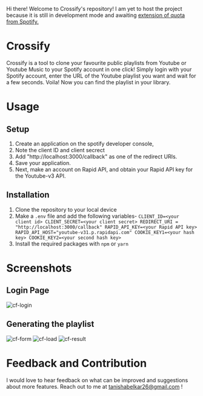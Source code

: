 Hi there! Welcome to Crossify's repository! I am yet to host the project because it is still in development mode and awaiting [extension of quota from Spotify.](https://developer.spotify.com/blog/2021-05-27-improving-the-developer-and-user-experience-for-third-party-apps)

# Crossify
Crossify is a tool to clone your favourite public playlists from Youtube or Youtube Music to your Spotify account in one click! Simply login with your Spotify account, enter the URL of the Youtube playlist you want and wait for a few seconds. Voila! Now you can find the playlist in your library.

# Usage

## Setup
1. Create an application on the spotify developer console,
2. Note the client ID and client secrect
3. Add "http://localhost:3000/callback" as one of the redirect URIs.
4. Save your application.
5. Next, make an account on Rapid API, and obtain your Rapid API key for the Youtube-v3 API.

## Installation
1. Clone the repository to your local device
2. Make a `.env` file and add the following variables-
`CLIENT_ID=<your client id>
CLIENT_SECRET=<your client secret>
REDIRECT_URI = "http://localhost:3000/callback"
RAPID_API_KEY=<your Rapid API key>
RAPID_API_HOST="youtube-v31.p.rapidapi.com"
COOKIE_KEY1=<your hash key>
COOKIE_KEY2=<your second hash key>`
3. Install the required packages with `npm` or `yarn`

# Screenshots
## Login Page
![cf-login](https://github.com/tanishabelkar/crossify/assets/68585820/c4af703e-9787-4941-8f0c-6e063f148d7f)

## Generating the playlist
![cf-form](https://github.com/tanishabelkar/crossify/assets/68585820/5a282212-280d-4065-9644-c147858da20a)
![cf-load](https://github.com/tanishabelkar/crossify/assets/68585820/6968ea94-087c-4a01-884a-90ec86044865)
![cf-result](https://github.com/tanishabelkar/crossify/assets/68585820/aae911cb-221d-44df-9400-b3317afb3b7d)


# Feedback and Contribution
I would love to hear feedback on what can be improved and suggestions about more features. Reach out to me at tanishabelkar26@gmail.com !

